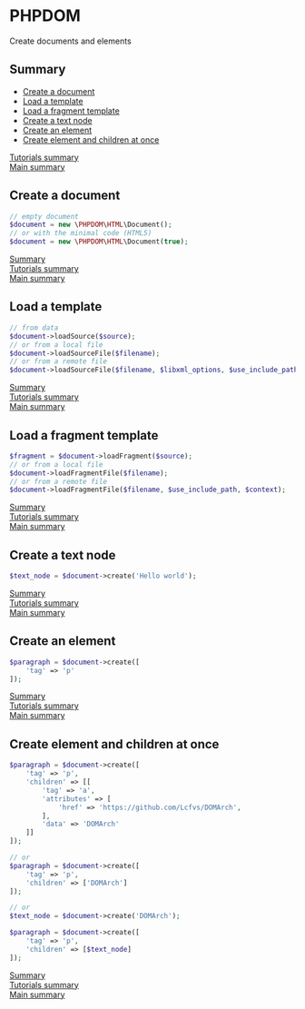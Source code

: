 # <a name="title">PHPDOM</a>

Create documents and elements

## <a name="summary">Summary</a>
* [Create a document](#create-a-document)
* [Load a template](#load-a-template)
* [Load a fragment template](#load-a-fragment-template)
* [Create a text node](#create-a-text-node)
* [Create an element](#create-an-element)
* [Create element and children at once](#create-element-and-children-at-once)

[Tutorials summary](./readme.md#summary)<br />
[Main summary](../readme.md#summary)


## <a name="create-a-document">Create a document</a>
````PHP
// empty document
$document = new \PHPDOM\HTML\Document();
// or with the minimal code (HTML5)
$document = new \PHPDOM\HTML\Document(true);
````
[Summary](#summary)<br />
[Tutorials summary](./readme.md#summary)<br />
[Main summary](../readme.md#summary)

## <a name="load-a-template">Load a template</a>
````PHP
// from data
$document->loadSource($source);
// or from a local file
$document->loadSourceFile($filename);
// or from a remote file
$document->loadSourceFile($filename, $libxml_options, $use_include_path, $context);
````
[Summary](#summary)<br />
[Tutorials summary](./readme.md#summary)<br />
[Main summary](../readme.md#summary)

## <a name="load-a-fragment-template">Load a fragment template</a>
````PHP
$fragment = $document->loadFragment($source);
// or from a local file
$document->loadFragmentFile($filename);
// or from a remote file
$document->loadFragmentFile($filename, $use_include_path, $context);
````
[Summary](#summary)<br />
[Tutorials summary](./readme.md#summary)<br />
[Main summary](../readme.md#summary)

## <a name="create-a-text-node">Create a text node</a>
````PHP
$text_node = $document->create('Hello world');
````
[Summary](#summary)<br />
[Tutorials summary](./readme.md#summary)<br />
[Main summary](../readme.md#summary)

## <a name="create-an-element">Create an element</a>
````PHP
$paragraph = $document->create([
    'tag' => 'p'
]);
````
[Summary](#summary)<br />
[Tutorials summary](./readme.md#summary)<br />
[Main summary](../readme.md#summary)

## <a name="create-element-and-children-at-once">Create element and children at once</a>
````PHP
$paragraph = $document->create([
    'tag' => 'p',
    'children' => [[
        'tag' => 'a',
        'attributes' => [
            'href' => 'https://github.com/Lcfvs/DOMArch',
        ],
        'data' => 'DOMArch'
    ]]
]);

// or
$paragraph = $document->create([
    'tag' => 'p',
    'children' => ['DOMArch']
]);

// or
$text_node = $document->create('DOMArch');

$paragraph = $document->create([
    'tag' => 'p',
    'children' => [$text_node]
]);
````

[Summary](#summary)<br />
[Tutorials summary](./readme.md#summary)<br />
[Main summary](../readme.md#summary)